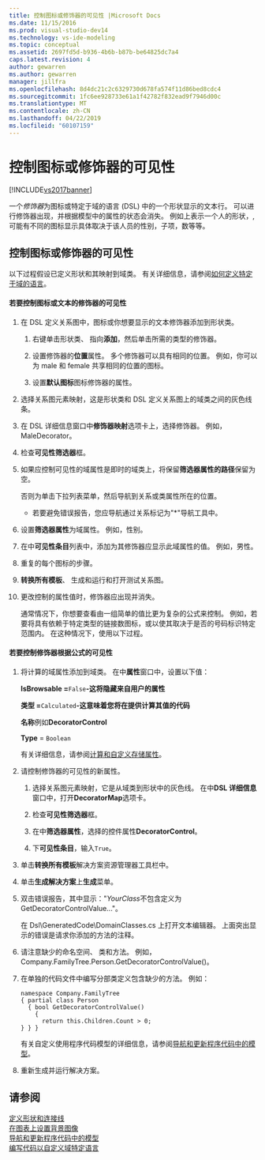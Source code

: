 ```yaml
---
title: 控制图标或修饰器的可见性 |Microsoft Docs
ms.date: 11/15/2016
ms.prod: visual-studio-dev14
ms.technology: vs-ide-modeling
ms.topic: conceptual
ms.assetid: 2697fd5d-b936-4b6b-b87b-be64825dc7a4
caps.latest.revision: 4
author: gewarren
ms.author: gewarren
manager: jillfra
ms.openlocfilehash: 8d4dc21c2c6329730d678fa574f11d86bed8cdc4
ms.sourcegitcommit: 1fc6ee928733e61a1f42782f832ead9f7946d00c
ms.translationtype: MT
ms.contentlocale: zh-CN
ms.lasthandoff: 04/22/2019
ms.locfileid: "60107159"
---
```

# <a name="controlling-the-visibility-of-an-icon-or-decorator"></a>控制图标或修饰器的可见性
[!INCLUDE[vs2017banner](../includes/vs2017banner.md)]

一个*修饰器*为图标或特定于域的语言 (DSL) 中的一个形状显示的文本行。 可以进行修饰器出现，并根据模型中的属性的状态会消失。 例如上表示一个人的形状，, 可能有不同的图标显示具体取决于该人员的性别，子项，数等等。  
  
## <a name="controlling-the-visibility-of-an-icon-or-decorator"></a>控制图标或修饰器的可见性  
 以下过程假设已定义形状和其映射到域类。 有关详细信息，请参阅[如何定义特定于域的语言](../modeling/how-to-define-a-domain-specific-language.md)。  
  
#### <a name="to-control-the-visibility-of-an-icon-or-text-decorator"></a>若要控制图标或文本的修饰器的可见性  
  
1. 在 DSL 定义关系图中，图标或你想要显示的文本修饰器添加到形状类。  
  
   1. 右键单击形状类、 指向**添加**，然后单击所需的类型的修饰器。  
  
   2. 设置修饰器的**位置**属性。 多个修饰器可以具有相同的位置。 例如，你可以为 male 和 female 共享相同的位置的图标。  
  
   3. 设置**默认图标**图标修饰器的属性。  
  
2. 选择关系图元素映射，这是形状类和 DSL 定义关系图上的域类之间的灰色线条。  
  
3. 在 DSL 详细信息窗口中**修饰器映射**选项卡上，选择修饰器。 例如，MaleDecorator。  
  
4. 检查**可见性筛选器**框。  
  
5. 如果应控制可见性的域属性是即时的域类上，将保留**筛选器属性的路径**保留为空。  
  
    否则为单击下拉列表菜单，然后导航到关系或类属性所在的位置。  
  
   - 若要避免错误报告，您应导航通过关系标记为"*"导航工具中。  
  
6. 设置**筛选器属性**为域属性。 例如，性别。  
  
7. 在中**可见性条目**列表中，添加为其修饰器应显示此域属性的值。 例如，男性。  
  
8. 重复的每个图标的步骤。  
  
9. **转换所有模板**、 生成和运行和打开测试关系图。  
  
10. 更改控制的属性值时，修饰器应出现并消失。  
  
    通常情况下，你想要查看由一组简单的值比更为复杂的公式来控制。 例如，若要将具有依赖于特定类型的链接数图标，或以使其取决于是否的号码标识特定范围内。 在这种情况下，使用以下过程。  
  
#### <a name="to-control-the-visibility-of-a-decorator-based-on-a-formula"></a>若要控制修饰器根据公式的可见性  
  
1. 将计算的域属性添加到域类。 在中**属性**窗口中，设置以下值：  
  
     **IsBrowsable =**`False`**-这将隐藏来自用户的属性**  
  
     **类型 =**`Calculated`**-这意味着您将在提供计算其值的代码**  
  
     **名称**例如**DecoratorControl**  
  
     **Type** = `Boolean`  
  
     有关详细信息，请参阅[计算和自定义存储属性](../modeling/calculated-and-custom-storage-properties.md)。  
  
2. 请控制修饰器的可见性的新属性。  
  
    1. 选择关系图元素映射，它是从域类到形状中的灰色线。 在中**DSL 详细信息**窗口中，打开**DecoratorMap**选项卡。  
  
    2. 检查**可见性筛选器**框。  
  
    3. 在中**筛选器属性**，选择的控件属性**DecoratorControl**。  
  
    4. 下**可见性条目**，输入`True`。  
  
3. 单击**转换所有模板**解决方案资源管理器工具栏中。  
  
4. 单击**生成解决方案**上**生成**菜单。  
  
5. 双击错误报告，其中显示："*YourClass*不包含定义为 GetDecoratorControlValue..."。  
  
     在 Dsl\GeneratedCode\DomainClasses.cs 上打开文本编辑器。 上面突出显示的错误是请求你添加的方法的注释。  
  
6. 请注意缺少的命名空间、 类和方法。  例如，Company.FamilyTree.Person.GetDecoratorControlValue()。  
  
7. 在单独的代码文件中编写分部类定义包含缺少的方法。 例如：  
  
    ```  
    namespace Company.FamilyTree  
    { partial class Person  
      { bool GetDecoratorControlValue()  
        {  
          return this.Children.Count > 0;  
    } } }  
    ```  
  
     有关自定义使用程序代码模型的详细信息，请参阅[导航和更新程序代码中的模型](../modeling/navigating-and-updating-a-model-in-program-code.md)。  
  
8. 重新生成并运行解决方案。  
  
## <a name="see-also"></a>请参阅  
 [定义形状和连接线](../modeling/defining-shapes-and-connectors.md)   
 [在图表上设置背景图像](../modeling/setting-a-background-image-on-a-diagram.md)   
 [导航和更新程序代码中的模型](../modeling/navigating-and-updating-a-model-in-program-code.md)   
 [编写代码以自定义域特定语言](../modeling/writing-code-to-customise-a-domain-specific-language.md)
